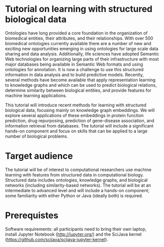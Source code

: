 # Tutorial on learning with structured biological data

Ontologies have long provided a core foundation in the organization of
biomedical entities, their attributes, and their relationships. With
over 500 biomedical ontologies currently available there are a number of
new and exciting new opportunities emerging in using ontologies for
large scale data sharing and data analysis. Additionally, life sciences
have adopted Semantic Web technologies for organizing large parts of
their infrastructure with most major databases being available in
Semantic Web formats and using ontologies for annotation. It is now a
challenge to use this structured information in data analysis and to
build predictive models. Recently, several methods have become available
that apply representation learning to knowledge graphs and which can be
used to predict biological relations, determine similarity between
biological entities, and provide features for machine learning
applications.

This tutorial will introduce recent methods for learning with structured
biological data, focusing mainly on knowledge graph embeddings. We will
explore several applications of these embeddings in protein function
prediction, drug repurposing, prediction of gene-disease association,
and information retrieval from databases. The tutorial will include a
significant hands-on component and focus on skills that can be applied
to a large number of biological problems.


# Target audience

The tutorial will be of interest to computational researchers use
machine learning with features from structured data in computational
biology. Structured data includes ontologies, knowledge graphs, and
biological networks (including similarity-based networks). The
tutorial will be at an intermediate to advanced level and will include
a hands-on component; some familiarity with either Python or Java
(ideally both) is required.

# Prerequistes

Software requirements: all participants need to bring their own laptop,
install Jupyter Notebook (http://jupyter.org/) and the SciJava kernel
(https://github.com/scijava/scijava-jupyter-kernel).
